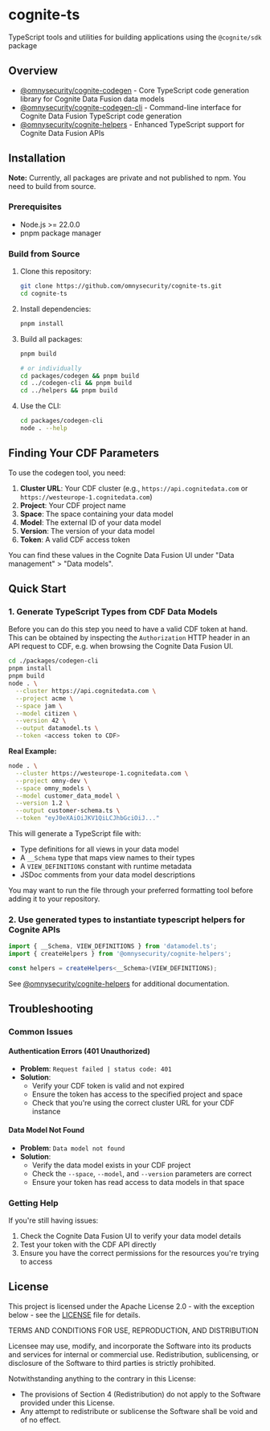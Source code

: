 # cognite-ts

TypeScript tools and utilities for building applications using the `@cognite/sdk` package

## Overview

- [@omnysecurity/cognite-codegen](./packages/codegen) - Core TypeScript code generation library for Cognite Data Fusion data models
- [@omnysecurity/cognite-codegen-cli](./packages/codegen-cli) - Command-line interface for Cognite Data Fusion TypeScript code generation
- [@omnysecurity/cognite-helpers](./packages/helpers) - Enhanced TypeScript support for Cognite Data Fusion APIs

## Installation

**Note:** Currently, all packages are private and not published to npm. You need to build from source.

### Prerequisites

- Node.js >= 22.0.0
- pnpm package manager

### Build from Source

1. Clone this repository:

   ```bash
   git clone https://github.com/omnysecurity/cognite-ts.git
   cd cognite-ts
   ```

2. Install dependencies:

   ```bash
   pnpm install
   ```

3. Build all packages:

   ```bash
   pnpm build

   # or individually
   cd packages/codegen && pnpm build
   cd ../codegen-cli && pnpm build
   cd ../helpers && pnpm build
   ```

4. Use the CLI:
   ```bash
   cd packages/codegen-cli
   node . --help
   ```

## Finding Your CDF Parameters

To use the codegen tool, you need:

1. **Cluster URL**: Your CDF cluster (e.g., `https://api.cognitedata.com` or `https://westeurope-1.cognitedata.com`)
2. **Project**: Your CDF project name
3. **Space**: The space containing your data model
4. **Model**: The external ID of your data model
5. **Version**: The version of your data model
6. **Token**: A valid CDF access token

You can find these values in the Cognite Data Fusion UI under "Data management" > "Data models".

## Quick Start

### 1. Generate TypeScript Types from CDF Data Models

Before you can do this step you need to have a valid CDF token at hand. This can be obtained by inspecting the `Authorization` HTTP header in an API request to CDF, e.g. when browsing the Cognite Data Fusion UI.

```bash
cd ./packages/codegen-cli
pnpm install
pnpm build
node . \
  --cluster https://api.cognitedata.com \
  --project acme \
  --space jam \
  --model citizen \
  --version 42 \
  --output datamodel.ts \
  --token <access token to CDF>
```

**Real Example:**

```bash
node . \
  --cluster https://westeurope-1.cognitedata.com \
  --project omny-dev \
  --space omny_models \
  --model customer_data_model \
  --version 1.2 \
  --output customer-schema.ts \
  --token "eyJ0eXAiOiJKV1QiLCJhbGciOiJ..."
```

This will generate a TypeScript file with:

- Type definitions for all views in your data model
- A `__Schema` type that maps view names to their types
- A `VIEW_DEFINITIONS` constant with runtime metadata
- JSDoc comments from your data model descriptions

You may want to run the file through your preferred formatting tool before adding it to your repository.

### 2. Use generated types to instantiate typescript helpers for Cognite APIs

```typescript
import { __Schema, VIEW_DEFINITIONS } from 'datamodel.ts';
import { createHelpers } from '@omnysecurity/cognite-helpers';

const helpers = createHelpers<__Schema>(VIEW_DEFINITIONS);
```

See [@omnysecurity/cognite-helpers](./packages/helpers) for additional documentation.

## Troubleshooting

### Common Issues

#### Authentication Errors (401 Unauthorized)

- **Problem**: `Request failed | status code: 401`
- **Solution**:
  - Verify your CDF token is valid and not expired
  - Ensure the token has access to the specified project and space
  - Check that you're using the correct cluster URL for your CDF instance

#### Data Model Not Found

- **Problem**: `Data model not found`
- **Solution**:
  - Verify the data model exists in your CDF project
  - Check the `--space`, `--model`, and `--version` parameters are correct
  - Ensure your token has read access to data models in that space

### Getting Help

If you're still having issues:

1. Check the Cognite Data Fusion UI to verify your data model details
2. Test your token with the CDF API directly
3. Ensure you have the correct permissions for the resources you're trying to access

## License

This project is licensed under the Apache License 2.0 - with the exception below - see the [LICENSE](LICENSE) file for details.

TERMS AND CONDITIONS FOR USE, REPRODUCTION, AND DISTRIBUTION

Licensee may use, modify, and incorporate the Software into its products and services for internal or commercial use. Redistribution, sublicensing, or disclosure of the Software to third parties is strictly prohibited.

Notwithstanding anything to the contrary in this License:

- The provisions of Section 4 (Redistribution) do not apply to the Software provided under this License.
- Any attempt to redistribute or sublicense the Software shall be void and of no effect.
